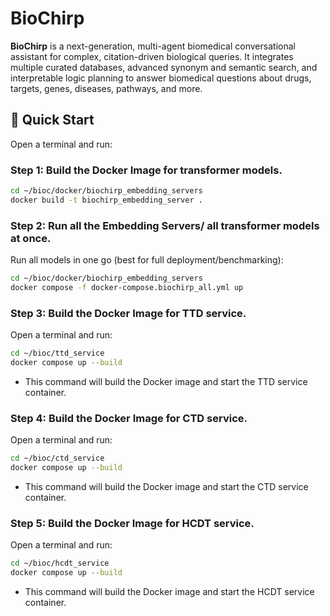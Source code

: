 
# BioChirp

**BioChirp** is a next-generation, multi-agent biomedical conversational assistant for complex, citation-driven biological queries. It integrates multiple curated databases, advanced synonym and semantic search, and interpretable logic planning to answer biomedical questions about drugs, targets, genes, diseases, pathways, and more.


## 🚀 Quick Start

Open a terminal and run:

### Step 1: Build the Docker Image for transformer models.

```bash
cd ~/bioc/docker/biochirp_embedding_servers
docker build -t biochirp_embedding_server .
```
### Step 2: Run all the Embedding Servers/ all transformer models at once.

Run all models in one go (best for full deployment/benchmarking):

```bash
cd ~/bioc/docker/biochirp_embedding_servers
docker compose -f docker-compose.biochirp_all.yml up
```


### Step 3: Build the Docker Image for TTD service.


Open a terminal and run:

```bash
cd ~/bioc/ttd_service
docker compose up --build
```

* This command will build the Docker image and start the TTD service container.


### Step 4: Build the Docker Image for CTD service.


Open a terminal and run:

```bash
cd ~/bioc/ctd_service
docker compose up --build
```

* This command will build the Docker image and start the CTD service container.



### Step 5: Build the Docker Image for HCDT service.


Open a terminal and run:

```bash
cd ~/bioc/hcdt_service
docker compose up --build
```

* This command will build the Docker image and start the HCDT service container.




